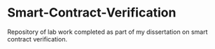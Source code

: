 # Smart-Contract-Verification
Repository of lab work completed as part of my dissertation on smart contract verification.
